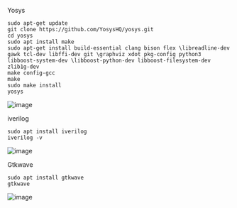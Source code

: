 Yosys

    sudo apt-get update
    git clone https://github.com/YosysHQ/yosys.git
    cd yosys
    sudo apt install make 
    sudo apt-get install build-essential clang bison flex \libreadline-dev gawk tcl-dev libffi-dev git \graphviz xdot pkg-config python3 libboost-system-dev \libboost-python-dev libboost-filesystem-dev zlib1g-dev
    make config-gcc
    make 
    sudo make install
    yosys

  ![image](https://github.com/saivardhan3333/VSD-HD/assets/60193705/790fb4a7-f75d-4d1e-9c2b-63203e76392e)
  
iverilog

    sudo apt install iverilog
    iverilog -v
  
  ![image](https://github.com/saivardhan3333/VSD-HD/assets/60193705/aaa0cd9d-441b-4824-9fb8-0f3f1de96af1)
  
Gtkwave
    
    sudo apt install gtkwave
    gtkwave
  
  ![image](https://github.com/saivardhan3333/VSD-HD/assets/60193705/c04b7d33-0509-486f-9810-812365eb9575)


